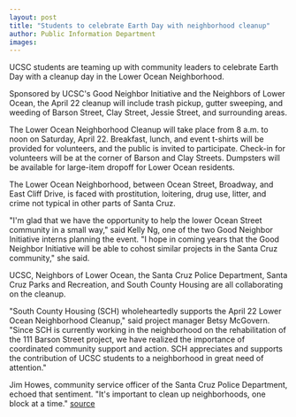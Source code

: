```yaml
---
layout: post
title: "Students to celebrate Earth Day with neighborhood cleanup"
author: Public Information Department
images:
---
```


UCSC students are teaming up with community leaders to celebrate Earth Day with a cleanup day in the Lower Ocean Neighborhood.

Sponsored by UCSC's Good Neighbor Initiative and the Neighbors of Lower Ocean, the April 22 cleanup will include trash pickup, gutter sweeping, and weeding of Barson Street, Clay Street, Jessie Street, and surrounding areas.

The Lower Ocean Neighborhood Cleanup will take place from 8 a.m. to noon on Saturday, April 22. Breakfast, lunch, and event t-shirts will be provided for volunteers, and the public is invited to participate. Check-in for volunteers will be at the corner of Barson and Clay Streets. Dumpsters will be available for large-item dropoff for Lower Ocean residents.

The Lower Ocean Neighborhood, between Ocean Street, Broadway, and East Cliff Drive, is faced with prostitution, loitering, drug use, litter, and crime not typical in other parts of Santa Cruz.

"I'm glad that we have the opportunity to help the lower Ocean Street community in a small way," said Kelly Ng, one of the two Good Neighbor Initiative interns planning the event. "I hope in coming years that the Good Neighbor Initiative will be able to cohost similar projects in the Santa Cruz community," she said.

UCSC, Neighbors of Lower Ocean, the Santa Cruz Police Department, Santa Cruz Parks and Recreation, and South County Housing are all collaborating on the cleanup.

"South County Housing (SCH) wholeheartedly supports the April 22 Lower Ocean Neighborhood Cleanup," said project manager Betsy McGovern. "Since SCH is currently working in the neighborhood on the rehabilitation of the 111 Barson Street project, we have realized the importance of coordinated community support and action. SCH appreciates and supports the contribution of UCSC students to a neighborhood in great need of attention."  
  
Jim Howes, community service officer of the Santa Cruz Police Department, echoed that sentiment. "It's important to clean up neighborhoods, one block at a time."
[source](http://www1.ucsc.edu/currents/05-06/04-17/brief-cleanup.asp "Permalink to brief-cleanup")
